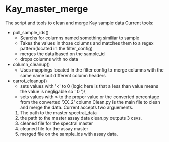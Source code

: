# Kay_master_merge
 The script and tools to clean and merge Kay sample data
 Current tools:
- pull_sample_ids()
     - Searchs for columns named something similiar to sample
     - Takes the values in those columns and matches them to a regex pattern(located in the filter_config) 
     - merges the data based on the sample_id
     - drops columns with no data
- column_cleanup()
     - Uses mappings located in the filter config to merge columns with the same name but different column headers
- carrot_cleanup() 
     - sets values with '<' to 0 (logic here is that a less than value means the value is negligable so ' 0 ')\
     - sets values with > to the proper value or the converted percentage from the converted 'XX_2' column
Clean.py is the main file to clean and merge the data. Current accepts two arguements.
    1. The path to the master spectral_data
    2. the path to the master assay data
clean.py outputs 3 csvs.
    1. cleaned file for the spectral master 
    2. cleaned file for the assay master
    3. merged file on the sample_ids with assay data.
